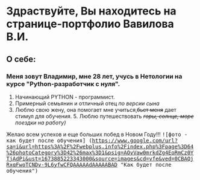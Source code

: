 # Здраствуйте, Вы находитесь на странице-портфолио Вавилова В.И.
## О себе:
### Меня зовут Владимир, мне 28 лет, учусь в Нетологии на курсе "Python-разработчик с нуля".
   1. Начинающий PYTHON - программист.
   2. Примерный семьянин и отличный отец *по версии сына*
   3. Люблю свою жену, она помогает мне учиться,~~бьет меня~~ дает стимул для обучения.
    5. Люблю путешествовать *~~горы, солнце, море~~ поездки на работу)*
   
   Желаю всем успехов и еще больших побед в Новом Году!!!
   <kbd>
   ![фото - как будет после обучения] (https://www.google.com/url?sa=i&url=https%3A%2F%2Fwebplus.info%2Findex.php%3Fpage%3D64%26photoCategory%3D42%26max%3D1&psig=AOvVaw0mrkdZg4EoRmCz0YTjAdPi&ust=1673885223343000&source=images&cd=vfe&ved=0CBAQjRxqFwoTCNDv-9L6yfwCFQAAAAAdAAAAABAD "Как будет после обучения")
    </kbd>
    
